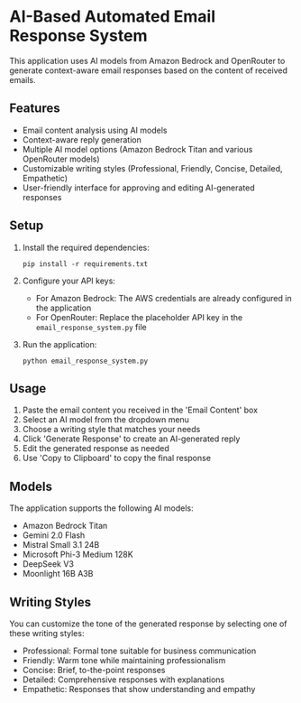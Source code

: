 # AI-Based Automated Email Response System

This application uses AI models from Amazon Bedrock and OpenRouter to generate context-aware email responses based on the content of received emails.

## Features

- Email content analysis using AI models
- Context-aware reply generation
- Multiple AI model options (Amazon Bedrock Titan and various OpenRouter models)
- Customizable writing styles (Professional, Friendly, Concise, Detailed, Empathetic)
- User-friendly interface for approving and editing AI-generated responses

## Setup

1. Install the required dependencies:
   ```
   pip install -r requirements.txt
   ```

2. Configure your API keys:
   - For Amazon Bedrock: The AWS credentials are already configured in the application
   - For OpenRouter: Replace the placeholder API key in the `email_response_system.py` file

3. Run the application:
   ```
   python email_response_system.py
   ```

## Usage

1. Paste the email content you received in the 'Email Content' box
2. Select an AI model from the dropdown menu
3. Choose a writing style that matches your needs
4. Click 'Generate Response' to create an AI-generated reply
5. Edit the generated response as needed
6. Use 'Copy to Clipboard' to copy the final response

## Models

The application supports the following AI models:

- Amazon Bedrock Titan
- Gemini 2.0 Flash
- Mistral Small 3.1 24B
- Microsoft Phi-3 Medium 128K
- DeepSeek V3
- Moonlight 16B A3B

## Writing Styles

You can customize the tone of the generated response by selecting one of these writing styles:

- Professional: Formal tone suitable for business communication
- Friendly: Warm tone while maintaining professionalism
- Concise: Brief, to-the-point responses
- Detailed: Comprehensive responses with explanations
- Empathetic: Responses that show understanding and empathy